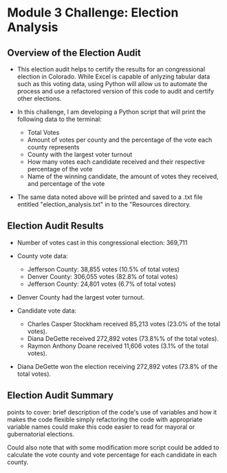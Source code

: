 # Module 3 Challenge: Election Analysis

## Overview of the Election Audit

- This election audit helps to certify the results for an congressional election in Colorado. While Excel is capable of anlyzing tabular data such as this voting data, using Python will allow us to automate the process and use a refactored version of this code to audit and certify other elections. 

- In this challenge, I am developing a Python script that will print the following data to the terminal:
    - Total Votes
    - Amount of votes per county and the percentage of the vote each county represents
    - County with the largest voter turnout
    - How many votes each candidate received and their respective percentage of the vote
    - Name of the winning candidate, the amount of votes they received, and percentage of the vote

- The same data noted above will be printed and saved to a .txt file entitled "election_analysis.txt" in to the "Resources directory.

## Election Audit Results

- Number of votes cast in this congressional election: 369,711

- County vote data:
    - Jefferson County: 38,855 votes (10.5% of total votes)
    - Denver County: 306,055 votes (82.8% of total votes)
    - Jefferson County: 24,801 votes (6.7% of total votes)

- Denver County had the largest voter turnout.

- Candidate vote data:
    - Charles Casper Stockham received 85,213 votes (23.0% of the total votes).
    - Diana DeGette received 272,892 votes (73.8%% of the total votes).
    - Raymon Anthony Doane received 11,606 votes (3.1% of the total votes).

- Diana DeGette won the election receiving 272,892 votes (73.8% of the total votes).

## Election Audit Summary

points to cover: brief description of the code's use of variables and how it makes the code flexible 
simply refactoring the code with appropriate variable names could make this code easier to read for mayoral or gubernatorial elections. 

Could also note that with some modification more script could be added to calculate the vote county and vote percentage for each candidate in each county.
